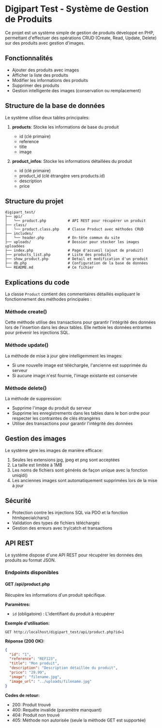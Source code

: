 # Digipart Test - Système de Gestion de Produits

Ce projet est un système simple de gestion de produits développé en PHP, permettant d'effectuer des opérations CRUD (Create, Read, Update, Delete) sur des produits avec gestion d'images.

## Fonctionnalités

- Ajouter des produits avec images
- Afficher la liste des produits
- Modifier les informations des produits
- Supprimer des produits
- Gestion intelligente des images (conservation ou remplacement)

## Structure de la base de données

Le système utilise deux tables principales:

1. **products**: Stocke les informations de base du produit
   - id (clé primaire)
   - reference
   - title
   - image

2. **product_infos**: Stocke les informations détaillées du produit
   - id (clé primaire)
   - product_id (clé étrangère vers products.id)
   - description
   - price

## Structure du projet

```
digipart_test/
├── api/
│   └── product.php          # API REST pour récupérer un produit
├── class/
│   └── product.class.php    # Classe Product avec méthodes CRUD
├── includes/
│   └── header.php           # En-tête commun du site
├── uploads/                 # Dossier pour stocker les images uploadées
├── index.php                # Page d'accueil (ajout de produit)
├── products_list.php        # Liste des produits
├── show_product.php         # Detail et modification d'un produit
├── db.php                   # Configuration de la base de données
└── README.md                # Ce fichier
```

## Explications du code

La classe `Product` contient des commentaires détaillés expliquant le fonctionnement des méthodes principales :

### Méthode create()

Cette méthode utilise des transactions pour garantir l'intégrité des données lors de l'insertion dans les deux tables. Elle nettoie les données entrantes pour prévenir les injections SQL.

### Méthode update()

La méthode de mise à jour gère intelligemment les images:
- Si une nouvelle image est téléchargée, l'ancienne est supprimée du serveur
- Si aucune image n'est fournie, l'image existante est conservée

### Méthode delete()

La méthode de suppression:
- Supprime l'image du produit du serveur
- Supprime les enregistrements dans les tables dans le bon ordre pour respecter les contraintes de clés étrangères
- Utilise des transactions pour garantir l'intégrité des données

## Gestion des images

Le système gère les images de manière efficace:
1. Seules les extensions jpg, jpeg et png sont acceptées
2. La taille est limitée à 1MB
3. Les noms de fichiers sont générés de façon unique avec la fonction uniqid()
4. Les anciennes images sont automatiquement supprimées lors de la mise à jour

## Sécurité

- Protection contre les injections SQL via PDO et la fonction htmlspecialchars()
- Validation des types de fichiers téléchargés
- Gestion des erreurs avec try/catch et transactions

## API REST

Le système dispose d'une API REST pour récupérer les données des produits au format JSON.

### Endpoints disponibles

#### GET /api/product.php

Récupère les informations d'un produit spécifique.

**Paramètres:**

- `id` (obligatoire) : L'identifiant du produit à récupérer

**Exemple d'utilisation:**

```
GET http://localhost/digipart_test/api/product.php?id=1
```

**Réponse (200 OK):**

```json
{
  "id": "1",
  "reference": "REF123",
  "title": "Mon produit",
  "description": "Description détaillée du produit",
  "price": "29.99",
  "image": "filename.jpg",
  "image_url": "../uploads/filename.jpg"
}
```

**Codes de retour:**
- 200: Produit trouvé
- 400: Requête invalide (paramètre manquant)
- 404: Produit non trouvé
- 405: Méthode non autorisée (seule la méthode GET est supportée)

